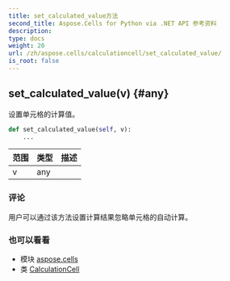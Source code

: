 ```yaml
---
title: set_calculated_value方法
second_title: Aspose.Cells for Python via .NET API 参考资料
description:
type: docs
weight: 20
url: /zh/aspose.cells/calculationcell/set_calculated_value/
is_root: false
---
```

##  set_calculated_value(v) {#any}
设置单元格的计算值。



```python
def set_calculated_value(self, v):
    ...
```


|范围|类型|描述|
| :- | :- | :- |
| v | any |  |
### 评论

用户可以通过该方法设置计算结果忽略单元格的自动计算。


### 也可以看看

* 模块 [aspose.cells](../../)
* 类 [CalculationCell](/cells/python-net/zh/aspose.cells/calculationcell)
